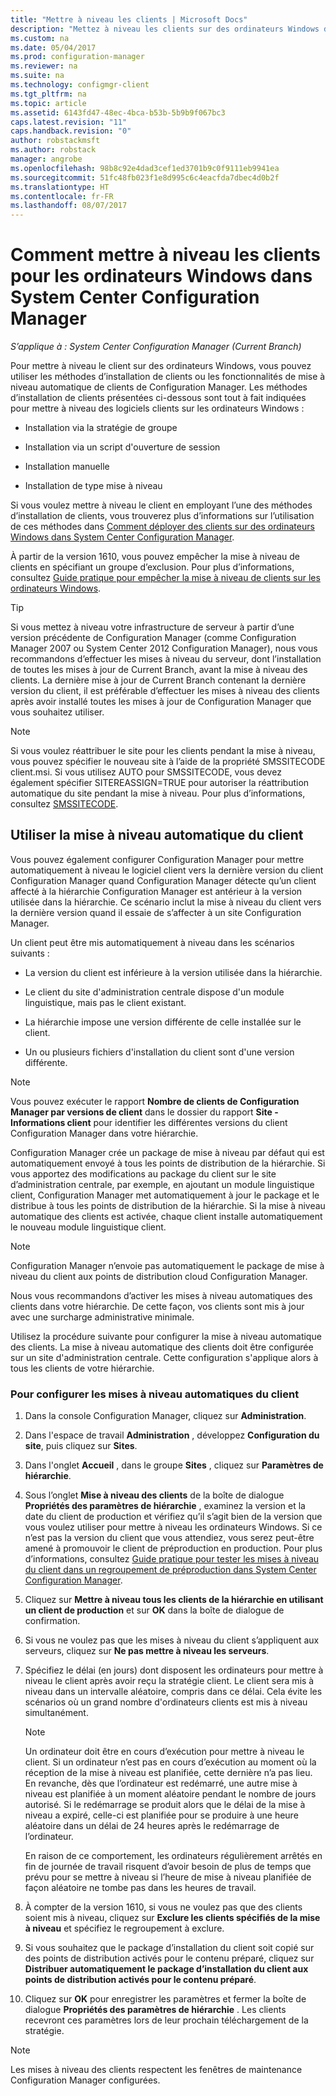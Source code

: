 ```yaml
---
title: "Mettre à niveau les clients | Microsoft Docs"
description: "Mettez à niveau les clients sur des ordinateurs Windows dans System Center Configuration Manager."
ms.custom: na
ms.date: 05/04/2017
ms.prod: configuration-manager
ms.reviewer: na
ms.suite: na
ms.technology: configmgr-client
ms.tgt_pltfrm: na
ms.topic: article
ms.assetid: 6143fd47-48ec-4bca-b53b-5b9b9f067bc3
caps.latest.revision: "11"
caps.handback.revision: "0"
author: robstackmsft
ms.author: robstack
manager: angrobe
ms.openlocfilehash: 98b8c92e4dad3cef1ed3701b9c0f9111eb9941ea
ms.sourcegitcommit: 51fc48fb023f1e8d995c6c4eacfda7dbec4d0b2f
ms.translationtype: HT
ms.contentlocale: fr-FR
ms.lasthandoff: 08/07/2017
---
```

# <a name="how-to-upgrade-clients-for-windows-computers-in-system-center-configuration-manager"></a>Comment mettre à niveau les clients pour les ordinateurs Windows dans System Center Configuration Manager

*S’applique à : System Center Configuration Manager (Current Branch)*

Pour mettre à niveau le client sur des ordinateurs Windows, vous pouvez utiliser les méthodes d’installation de clients ou les fonctionnalités de mise à niveau automatique de clients de Configuration Manager. Les méthodes d’installation de clients présentées ci-dessous sont tout à fait indiquées pour mettre à niveau des logiciels clients sur les ordinateurs Windows :  

-   Installation via la stratégie de groupe  

-   Installation via un script d'ouverture de session  

-   Installation manuelle  

-   Installation de type mise à niveau  

 Si vous voulez mettre à niveau le client en employant l’une des méthodes d’installation de clients, vous trouverez plus d’informations sur l’utilisation de ces méthodes dans [Comment déployer des clients sur des ordinateurs Windows dans System Center Configuration Manager](../../../../core/clients/deploy/deploy-clients-to-windows-computers.md).

 À partir de la version 1610, vous pouvez empêcher la mise à niveau de clients en spécifiant un groupe d’exclusion. Pour plus d’informations, consultez [Guide pratique pour empêcher la mise à niveau de clients sur les ordinateurs Windows](exclude-clients-windows.md).  


> [!TIP]  
>  Si vous mettez à niveau votre infrastructure de serveur à partir d’une version précédente de Configuration Manager \(comme Configuration Manager 2007 ou System Center 2012 Configuration Manager\), nous vous recommandons d’effectuer les mises à niveau du serveur, dont l’installation de toutes les mises à jour de Current Branch, avant la mise à niveau des clients.   La dernière mise à jour de Current Branch contenant la dernière version du client, il est préférable d’effectuer les mises à niveau des clients après avoir installé toutes les mises à jour de Configuration Manager que vous souhaitez utiliser.

> [!NOTE]
> Si vous voulez réattribuer le site pour les clients pendant la mise à niveau, vous pouvez spécifier le nouveau site à l’aide de la propriété SMSSITECODE client.msi. Si vous utilisez AUTO pour SMSSITECODE, vous devez également spécifier SITEREASSIGN=TRUE pour autoriser la réattribution automatique du site pendant la mise à niveau. Pour plus d’informations, consultez [SMSSITECODE](../../deploy/about-client-installation-properties.md#smssitecode).

## <a name="use-automatic-client-upgrade"></a>Utiliser la mise à niveau automatique du client  
 Vous pouvez également configurer Configuration Manager pour mettre automatiquement à niveau le logiciel client vers la dernière version du client Configuration Manager quand Configuration Manager détecte qu’un client affecté à la hiérarchie Configuration Manager est antérieur à la version utilisée dans la hiérarchie. Ce scénario inclut la mise à niveau du client vers la dernière version quand il essaie de s’affecter à un site Configuration Manager.  

 Un client peut être mis automatiquement à niveau dans les scénarios suivants :  

-   La version du client est inférieure à la version utilisée dans la hiérarchie.  

-   Le client du site d'administration centrale dispose d'un module linguistique, mais pas le client existant.  

-   La hiérarchie impose une version différente de celle installée sur le client.  

-   Un ou plusieurs fichiers d'installation du client sont d'une version différente.  

> [!NOTE]  
>  Vous pouvez exécuter le rapport **Nombre de clients de Configuration Manager par versions de client** dans le dossier du rapport **Site - Informations client** pour identifier les différentes versions du client Configuration Manager dans votre hiérarchie.  

 Configuration Manager crée un package de mise à niveau par défaut qui est automatiquement envoyé à tous les points de distribution de la hiérarchie. Si vous apportez des modifications au package du client sur le site d’administration centrale, par exemple, en ajoutant un module linguistique client, Configuration Manager met automatiquement à jour le package et le distribue à tous les points de distribution de la hiérarchie. Si la mise à niveau automatique des clients est activée, chaque client installe automatiquement le nouveau module linguistique client.  

> [!NOTE]  
>  Configuration Manager n’envoie pas automatiquement le package de mise à niveau du client aux points de distribution cloud Configuration Manager.  

 Nous vous recommandons d’activer les mises à niveau automatiques des clients dans votre hiérarchie. De cette façon, vos clients sont mis à jour avec une surcharge administrative minimale.  

 Utilisez la procédure suivante pour configurer la mise à niveau automatique des clients. La mise à niveau automatique des clients doit être configurée sur un site d'administration centrale. Cette configuration s'applique alors à tous les clients de votre hiérarchie.  

### <a name="to-configure-automatic-client-upgrades"></a>Pour configurer les mises à niveau automatiques du client  

1.  Dans la console Configuration Manager, cliquez sur **Administration**.  

2.  Dans l'espace de travail **Administration** , développez **Configuration du site**, puis cliquez sur **Sites**.  

3.  Dans l'onglet **Accueil** , dans le groupe **Sites** , cliquez sur **Paramètres de hiérarchie**.  

4.  Sous l’onglet **Mise à niveau des clients** de la boîte de dialogue **Propriétés des paramètres de hiérarchie** , examinez la version et la date du client de production et vérifiez qu’il s’agit bien de la version que vous voulez utiliser pour mettre à niveau les ordinateurs Windows.  Si ce n’est pas la version du client que vous attendiez, vous serez peut-être amené à promouvoir le client de préproduction en production. Pour plus d’informations, consultez [Guide pratique pour tester les mises à niveau du client dans un regroupement de préproduction dans System Center Configuration Manager](../../../../core/clients/manage/upgrade/test-client-upgrades.md).  

5.  Cliquez sur **Mettre à niveau tous les clients de la hiérarchie en utilisant un client de production** et sur **OK** dans la boîte de dialogue de confirmation.  

6.  Si vous ne voulez pas que les mises à niveau du client s’appliquent aux serveurs, cliquez sur **Ne pas mettre à niveau les serveurs**.  

7.  Spécifiez le délai (en jours) dont disposent les ordinateurs pour mettre à niveau le client après avoir reçu la stratégie client. Le client sera mis à niveau dans un intervalle aléatoire, compris dans ce délai. Cela évite les scénarios où un grand nombre d'ordinateurs clients est mis à niveau simultanément.

    > [!NOTE]
    > Un ordinateur doit être en cours d’exécution pour mettre à niveau le client. Si un ordinateur n’est pas en cours d’exécution au moment où la réception de la mise à niveau est planifiée, cette dernière n’a pas lieu. En revanche, dès que l’ordinateur est redémarré, une autre mise à niveau est planifiée à un moment aléatoire pendant le nombre de jours autorisé. Si le redémarrage se produit alors que le délai de la mise à niveau a expiré, celle-ci est planifiée pour se produire à une heure aléatoire dans un délai de 24 heures après le redémarrage de l’ordinateur.
    >     
    > En raison de ce comportement, les ordinateurs régulièrement arrêtés en fin de journée de travail risquent d’avoir besoin de plus de temps que prévu pour se mettre à niveau si l’heure de mise à niveau planifiée de façon aléatoire ne tombe pas dans les heures de travail.

7. À compter de la version 1610, si vous ne voulez pas que des clients soient mis à niveau, cliquez sur **Exclure les clients spécifiés de la mise à niveau** et spécifiez le regroupement à exclure.

8.  Si vous souhaitez que le package d’installation du client soit copié sur des points de distribution activés pour le contenu préparé, cliquez sur **Distribuer automatiquement le package d’installation du client aux points de distribution activés pour le contenu préparé**.  

9. Cliquez sur **OK** pour enregistrer les paramètres et fermer la boîte de dialogue **Propriétés des paramètres de hiérarchie** . Les clients recevront ces paramètres lors de leur prochain téléchargement de la stratégie.

>[!NOTE]
>Les mises à niveau des clients respectent les fenêtres de maintenance Configuration Manager configurées.
